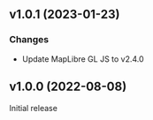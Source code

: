## v1.0.1 (2023-01-23)

### Changes

* Update MapLibre GL JS to v2.4.0


## v1.0.0 (2022-08-08)
Initial release